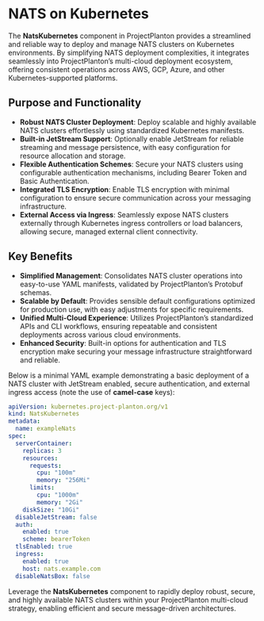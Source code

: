 # NATS on Kubernetes

The **NatsKubernetes** component in ProjectPlanton provides a streamlined and reliable way to deploy and manage NATS
clusters on Kubernetes environments. By simplifying NATS deployment complexities, it integrates seamlessly into
ProjectPlanton’s multi-cloud deployment ecosystem, offering consistent operations across AWS, GCP, Azure, and other
Kubernetes-supported platforms.

## Purpose and Functionality

* **Robust NATS Cluster Deployment**: Deploy scalable and highly available NATS clusters effortlessly using standardized
  Kubernetes manifests.
* **Built-in JetStream Support**: Optionally enable JetStream for reliable streaming and message persistence, with easy
  configuration for resource allocation and storage.
* **Flexible Authentication Schemes**: Secure your NATS clusters using configurable authentication mechanisms, including
  Bearer Token and Basic Authentication.
* **Integrated TLS Encryption**: Enable TLS encryption with minimal configuration to ensure secure communication across
  your messaging infrastructure.
* **External Access via Ingress**: Seamlessly expose NATS clusters externally through Kubernetes ingress controllers or
  load balancers, allowing secure, managed external client connectivity.

## Key Benefits

* **Simplified Management**: Consolidates NATS cluster operations into easy-to-use YAML manifests, validated by
  ProjectPlanton’s Protobuf schemas.
* **Scalable by Default**: Provides sensible default configurations optimized for production use, with easy adjustments
  for specific requirements.
* **Unified Multi-Cloud Experience**: Utilizes ProjectPlanton’s standardized APIs and CLI workflows, ensuring repeatable
  and consistent deployments across various cloud environments.
* **Enhanced Security**: Built-in options for authentication and TLS encryption make securing your message
  infrastructure straightforward and reliable.

Below is a minimal YAML example demonstrating a basic deployment of a NATS cluster with JetStream enabled, secure
authentication, and external ingress access (note the use of **camel-case** keys):

```yaml
apiVersion: kubernetes.project-planton.org/v1
kind: NatsKubernetes
metadata:
  name: exampleNats
spec:
  serverContainer:
    replicas: 3
    resources:
      requests:
        cpu: "100m"
        memory: "256Mi"
      limits:
        cpu: "1000m"
        memory: "2Gi"
    diskSize: "10Gi"
  disableJetStream: false
  auth:
    enabled: true
    scheme: bearerToken
  tlsEnabled: true
  ingress:
    enabled: true
    host: nats.example.com
  disableNatsBox: false
```

Leverage the **NatsKubernetes** component to rapidly deploy robust, secure, and highly available NATS clusters within
your ProjectPlanton multi-cloud strategy, enabling efficient and secure message-driven architectures.

